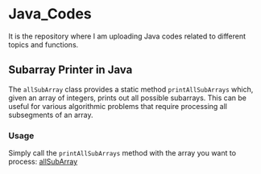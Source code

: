 # Java_Codes
It is the repository where I am uploading Java codes related to different topics and functions.
## Subarray Printer in Java

The `allSubArray` class provides a static method `printAllSubArrays` which, given an array of integers, prints out all possible subarrays. This can be useful for various algorithmic problems that require processing all subsegments of an array.

### Usage

Simply call the `printAllSubArrays` method with the array you want to process: [allSubArray](https://github.com/isthis-rishi/Java_Codes/blob/main/Java%20Codes/allSubArray.java)
